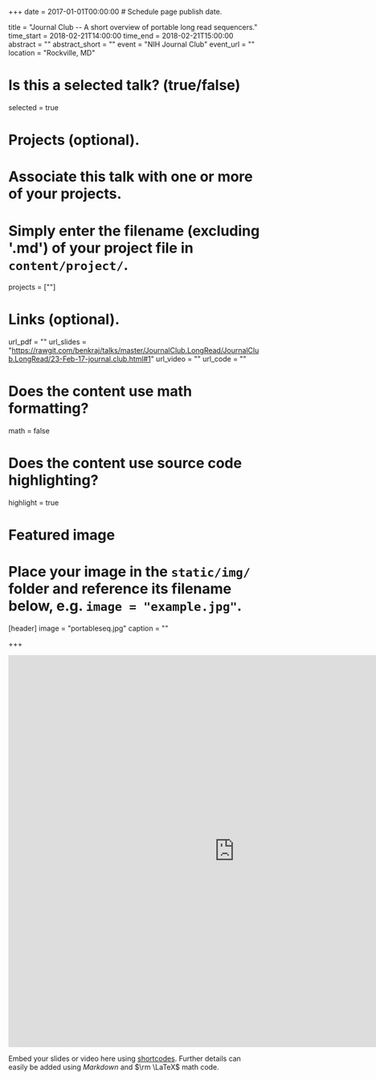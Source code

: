 +++
date = 2017-01-01T00:00:00  # Schedule page publish date.

title = "Journal Club -- A short overview of portable long read sequencers."
time_start = 2018-02-21T14:00:00
time_end = 2018-02-21T15:00:00
abstract = ""
abstract_short = ""
event = "NIH Journal Club"
event_url = ""
location = "Rockville, MD"

# Is this a selected talk? (true/false)
selected = true

# Projects (optional).
#   Associate this talk with one or more of your projects.
#   Simply enter the filename (excluding '.md') of your project file in `content/project/`.
projects = [""]

# Links (optional).
url_pdf = ""
url_slides = "https://rawgit.com/benkraj/talks/master/JournalClub.LongRead/JournalClub.LongRead/23-Feb-17-journal.club.html#1"
url_video = ""
url_code = ""

# Does the content use math formatting?
math = false

# Does the content use source code highlighting?
highlight = true

# Featured image
# Place your image in the `static/img/` folder and reference its filename below, e.g. `image = "example.jpg"`.
[header]
image = "portableseq.jpg"
caption = ""

+++

<iframe src="https://rawgit.com/benkraj/talks/master/JournalClub.LongRead/JournalClub.LongRead/23-Feb-17-journal.club.html#1" width="900" height="780" style="border: none;"></iframe>

Embed your slides or video here using [shortcodes](https://sourcethemes.com/academic/post/writing-markdown-latex/). Further details can easily be added using *Markdown* and $\rm \LaTeX$ math code.
